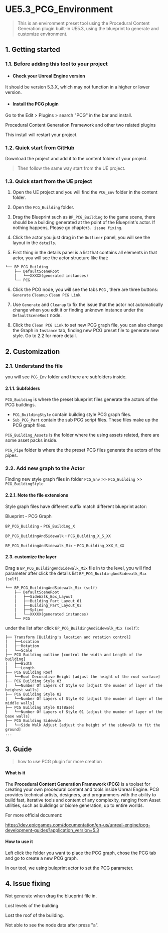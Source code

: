 

# UE5.3_PCG_Environment

> This is an environment preset tool using the Procedural Content Generation plugin built-in UE5.3, using the blueprint to generate and customize environment.

## 1. Getting started

### 1.1. Before adding this tool to your project

- #### Check your Unreal Engine version


It should be version 5.3.X, which may not function in a higher or lower version.



- #### Install the PCG plugin


Go to the Edit > Plugins > search "PCG" in the bar and install.

Procedural Content Generation Framework and other two related plugins

This install will restart your project.

### 1.2. Quick start from GitHub

Download the project and add it to the content folder of your project.

> Then follow the same way start from the UE project.



### 1.3. Quick start from the UE project

1. Open the UE project and you will find the `PCG_Env` folder in the content folder.

2. Open the `PCG_Building` folder.

3. Drag the Blueprint such as `BP_PCG_Building` to the game scene, there should be a building generated at the point of the Blueprint's actor. If nothing happens, Please go chapter`3. issue fixing`.

4. Click the actor you just drag in the `Outliner` panel, you will see the layout in the `details`.

5. First thing in the details panel is a list that contains all elements in that actor, you will see the actor structure like that:

```
└── BP_PCG_Building
    ├── DefaultSceneRoot
    |   └──XXXXX(generated instances)
    └── PCG
```

6. Click the PCG node, you will see the tabs `PCG` , there are three buttons: `Generate` `Cleanup` `Clean PCG Link`.

7. Use `Generate` and `Cleanup` to fix the issue that the actor not automatically change when you edit it or finding unknown instance under the `DefaultSceneRoot` node. 

8. Click the `Clean PCG Link` to set new PCG graph file, you can also change the Graph in `Instance` tab, finding new PCG preset file to generate new style. Go to 2.2 for more detail.

## 2. Customization

### 2.1. Understand the file

you will see `PCG_Env` folder and there are subfolders inside.

#### 2.1.1. Subfolders

`PCG_Building` is where the preset blueprint files generate the actors of the PCG buildings.

- `PCG_BuildingStyle` contain building style PCG graph files.
- `Sub_PCG_Part` contain the sub PCG script files. These files make up the PCG graph files.

`PCG_Building_Assets` is the folder where the using assets related, there are some asset packs inside.

`PCG_Pipe` folder is where the the preset PCG files generate the actors of the pipes.

### 2.2. Add new graph to the Actor

Finding new style graph files in folder `PCG_Env` >> `PCG_Building` >> `PCG_BuildingStyle`

#### 2.2.1. Note the file extensions

Style graph files have different suffix match different blueprint actor:

Blueprint - PCG Graph

`BP_PCG_Building` - `PCG_Building_X`

`BP_PCG_BuildingAndSidewalk` - `PCG_Building_X_S_XX`

`BP_PCG_BuildingAndSidewalk_Mix` - `PCG_Building_XXX_S_XX`

#### 2.3. customize the layer

Drag a `BP_PCG_BuildingAndSidewalk_Mix` file in to the level, you will find parameter after click the details list `BP_PCG_BuildingAndSidewalk_Mix (self)`.

```
└── BP_PCG_BuildingAndSidewalk_Mix (self)
    ├── DefaultSceneRoot
    |   ├──SideWalk_Box_Layout
    |   ├──Building_Part_Layout_01
    |   ├──Building_Part_Layout_02
    |   ├──Spline
    |   └──XXXXX(generated instances)
    └── PCG
```

under the list after click `BP_PCG_BuildingAndSidewalk_Mix (self)`:

```
├── Transform [Building's location and rotation control]
|   ├──Location
|   ├──Rotation
|   └──Scale
├── PCG Building outline [control the width and Length of the building]
|   ├──Width
|   └──Length
├── PCG Building Roof
|   └──Roof Decorative Height [adjust the height of the roof surface]
├── PCG Building Style 03
|   └──Number Of Layers of Style 03 [adjust the number of layer of the heighest walls]
├── PCG Building Style 02
|   └──Number Of Layers of Style 02 [adjust the number of layer of the middle walls]
├── PCG Building Style 01(Base)
|   └──Number Of Layers of Style 01 [adjust the number of layer of the base walls]
├── PCG Building Sidewalk
|   └──Side Walk Adjust [adjust the height of the sidewalk to fit the ground]
...
```



## 3. Guide

> how to use PCG plugin for more creation

#### What is it

The **Procedural Content Generation Framework (PCG)** is a toolset for creating your own procedural content and tools inside Unreal Engine. PCG provides technical artists, designers, and programmers with the ability to build fast, iterative tools and content of any complexity, ranging from Asset utilities, such as buildings or biome generation, up to entire worlds.

For more official document:

https://dev.epicgames.com/documentation/en-us/unreal-engine/pcg-development-guides?application_version=5.3

#### How to use it

Left click the folder you want to place the PCG graph, chose the PCG tab and go to create a new PCG graph.

In our tool, we using buleprint actor to set the PCG parameter.

## 4. Issue fixing

Not generate when drag the blueprint file in.

Lost levels of the building.

Lost the roof of the building.

Not able to see the node data after press "a".







